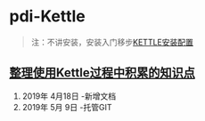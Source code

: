 # pdi-Kettle
> 注：不讲安装，安装入门移步[KETTLE安装配置](https://www.cnblogs.com/missfox18/p/7215062.html)

## [整理使用Kettle过程中积累的知识点](/ETL之Kettle使用手册2019（更新中）.md)
1. 2019年 4月18日  -新增文档
2. 2019年 5月 9日  -托管GIT
